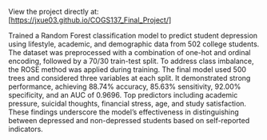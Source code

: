 View the project directly at: [https://jxue03.github.io/COGS137_Final_Project/]

Trained a Random Forest classification model to predict student depression using lifestyle, academic, and demographic data from 502 college students. The dataset was preprocessed with a combination of one-hot and ordinal encoding, followed by a 70/30 train-test split. To address class imbalance, the ROSE method was applied during training. The final model used 500 trees and considered three variables at each split. It demonstrated strong performance, achieving 88.74% accuracy, 85.63% sensitivity, 92.00% specificity, and an AUC of 0.9696. Top predictors including academic pressure, suicidal thoughts, financial stress, age, and study satisfaction. These findings underscore the model’s effectiveness in distinguishing between depressed and non-depressed students based on self-reported indicators.
